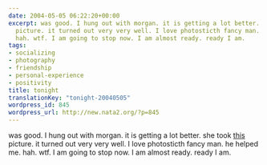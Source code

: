 ```yaml
---
date: 2004-05-05 06:22:20+00:00
excerpt: was good. I hung out with morgan. it is getting a lot better. she took this
  picture. it turned out very very well. I love photosticth fancy man. he helped me.
  hah. wtf. I am going to stop now. I am almost ready. ready I am.
tags:
- socializing
- photography
- friendship
- personal-experience
- positivity
title: tonight
translationKey: "tonight-20040505"
wordpress_id: 845
wordpress_url: http://new.nata2.org/?p=845
---
```


was good. I hung out with morgan. it is getting a lot better. she took <a href="http://dopeman.org/tonight.html">this</a> picture. it turned out very very well. I love photosticth fancy man. he helped me. hah. wtf. I am going to stop now. I am almost ready. ready I am.